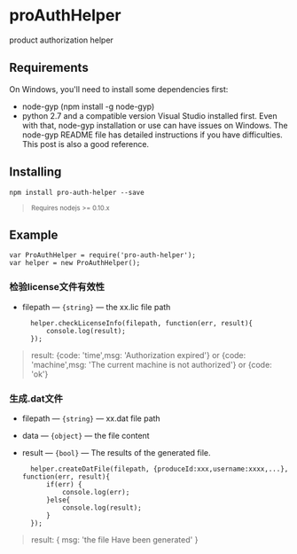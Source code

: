 # proAuthHelper
product authorization helper

## Requirements
On Windows, you'll need to install some dependencies first:

- node-gyp (npm install -g node-gyp)
- python 2.7 and a compatible version Visual Studio installed first. Even with that, node-gyp installation or use can have issues on Windows. The node-gyp README file has detailed instructions if you have difficulties. This post is also a good reference.


## Installing

```
npm install pro-auth-helper --save
```
> <sub>Requires nodejs >= 0.10.x</sub>

## Example

    var ProAuthHelper = require('pro-auth-helper');
    var helper = new ProAuthHelper();


### 检验license文件有效性

* filepath — `{string}` — the xx.lic file path

    	helper.checkLicenseInfo(filepath, function(err, result){
    		console.log(result);
    	});

> result: {code: 'time',msg: 'Authorization expired'} or {code: 'machine',msg: 'The current machine is not authorized'} or {code: 'ok'}
### 生成.dat文件
* filepath — `{string}` — xx.dat file path
* data — `{object}` — the file content
* result — `{bool}` — The results of the generated file.

    	helper.createDatFile(filepath, {produceId:xxx,username:xxxx,...}, function(err, result){
    		if(err) {
    			console.log(err);
    		}else{
    			console.log(result);
    		}
    	});
> result: { msg: 'the file Have been generated' }